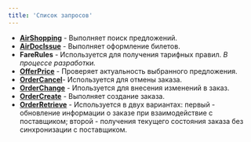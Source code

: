 ```yaml
---
title: 'Список запросов'
---
```


-   [**AirShopping**](/ndc/request-list/airshopping) - Выполняет поиск предложений.
-   [**AirDocIssue**](/ndc/request-list/airdocissue)  - Выполняет оформление билетов.
-   **FareRules** - Используется для получения тарифных правил. _В процессе разработки._
-   [**OfferPrice**](/ndc/request-list/offerprice) - Проверяет актуальность выбранного предложения.
-   [**OrderCancel**](/ndc/request-list/ordercancel)- Используется для отмены заказа. 
-   [**OrderChange**](/ndc/request-list/orderchange) - Ипользуется для внесения изменений в заказ.
-   [**OrderCreate**](/ndc/request-list/ordercreate) - Выполняет создание заказа.
-   [**OrderRetrieve**](/ndc/request-list/orderretrieve) - Используется в двух вариантах: первый - обновление информации о заказе при взаимодействие с поставщиком; второй - получения текущего состояния заказа без синхронизации с поставщиком.